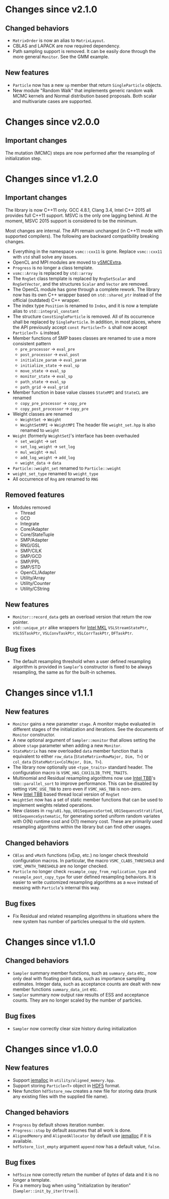 # Changes since v2.1.0

## Changed behaviors

* `MatrixOrder` is now an alias to `MatrixLayout`.
* CBLAS and LAPACK are now required dependency.
* Path sampling support is removed. It can be easily done through the more
  general `Monitor`. See the GMM example.

## New features

* `Particle` now has a new `sp` member that return `SingleParticle` objects.
* New module "Random Walk" that implements generic random walk MCMC kernels and
  Normal distribution based proposals. Both scalar and multivariate cases are
  supported.

# Changes since v2.0.0

## Important changes

The mutation (MCMC) steps are now performed after the resampling of
initialization step.

# Changes since v1.2.0

## Important changes

The library is now C++11 only. GCC 4.8.1, Clang 3.4, Intel C++ 2015 all
provides full C++11 support. MSVC is the only one lagging behind. At the
moment, MSVC 2015 support is considered to be the minimum.

Most changes are internal. The API remain unchanged (in C++11 mode with
supported compilers). The following are backward compatibility breaking
changes.

* Everything in the namespace `vsmc::cxx11` is gone. Replace `vsmc::cxx11` with
  `std` shall solve any issues.
* OpenCL and MPI modules are moved to
 [vSMCExtra](https://github.com/zhouyan/vSMCExtra).
* `Progress` is no longer a class template.
* `vsmc::Array` is replaced by `std::array`
* The `RngSet` class template is replaced by `RngSetScalar` and `RngSetVector`,
  and the structures `Scalar` and `Vector` are removed.
* The OpenCL module has gone through a complete rework. The library now has
  its own C++ wrapper based on `std::shared_ptr` instead of the official
  (outdated) C++ wrapper.
* The index type `Position` is renamed to `Index`, and it is now a template
  alias to `std::integral_constant`
* The structure `ConstSingleParticle` is removed. All of its occurrence shall
  be replaced by `SingleParticle`. In addition, in most places, where the API
  previously accept `const Particle<T> &` shall now accept `Particle<T> &`
  instead.
* Member functions of SMP bases classes are renamed to use a more consistent
  pattern
  - `pre_processor` -> `eval_pre`
  - `post_processor` -> `eval_post`
  - `initialize_param` -> `eval_param`
  - `initialize_state` -> `eval_sp`
  - `move_state` -> `eval_sp`
  - `monitor_state` -> `eval_sp`
  - `path_state` -> `eval_sp`
  - `path_grid` -> `eval_grid`
* Member function in base value classes `StateMPI` and `StateCL` are renamed
  - `copy_pre_processor` -> `copy_pre`
  - `copy_post_processor` -> `copy_pre`
* Weight classes are renamed
  - `WeightSet` -> `Weight`
  - `WeightSetMPI` -> `WeightMPI`
  The header file `weight_set.hpp` is also renamed to `weight`
* `Weight` (formerly `WeightSet`)'s interface has been overhauled
  - `set_weight` -> `set`
  - `set_log_weight` -> `set_log`
  - `mul_weight` -> `mul`
  - `add_log_weight` -> `add_log`
  - `weight_data` -> `data`
* `Particle::weight_set` renamed to `Particle::weight`
* `weight_set_type` renamed to `weight_type`
* All occurrence of `Rng` are renamed to `RNG`

## Removed features

* Modules removed
  - Thread
  - GCD
  - Integrate
  - Core/Adapter
  - Core/StateTuple
  - SMP/Adapter
  - RNG/GSL
  - SMP/CILK
  - SMP/GCD
  - SMP/PPL
  - SMP/STD
  - OpenCL/Adapter
  - Utility/Array
  - Utility/Counter
  - Utility/CString

## New features

* `Monitor::record_data` gets an overload version that return the row pointer.
* `std::unique_ptr` alike wrappers for [Intel MKL][MKL] `VSLStreamStatePtr`,
  `VSLSSTaskPtr`, `VSLConvTaskPtr`, `VSLCorrTaskPtr`, `DFTaskPtr`.

## Bug fixes

* The default resampling threshold when a user defined resampling algorithm is
  provided in `Sampler`'s constructor is fixed to be always resampling, the
  same as for the built-in schemes.

# Changes since v1.1.1

## New features

* `Monitor` gains a new parameter `stage`. A monitor maybe evaluated in
  different stages of the initialization and iterations. See the documents of
  `Monitor` constructor.
* A new optional argument of `Sampler::monitor` that allows setting the above
  `stage` parameter when adding a new `Monitor`.
* `StateMatrix` has new overloaded `data` member function that is equivalent to
  either `row_data` (`StateMatrix<RowMajor, Dim, T>`) or `col_data`
  (`StateMatrix<ColMajor, Dim, T>`).
* The library now optionally use `<type_traits>` standard header. The
  configuration macro is `VSMC_HAS_CXX11LIB_TYPE_TRAITS`.
* Multinomial and Residual resampling algorithms now use [Intel TBB][TBB]'s
  `tbb::parallel_sort` to improve performance. This can be disabled by setting
  `VSMC_USE_TBB` to zero even if `VSMC_HAS_TBB` is non-zero.
* New [Intel TBB][TBB] based thread local version of `RngSet`
* `WeightSet` now has a set of static member functions that can be used to
  implement weights related operations.
* New classes in `rng/u01.hpp`, `U01SequenceSorted`, `U01SequenceStratified`,
  `U01SequenceSystematic`, for generating sorted uniform random variates with
  O(N) runtime cost and O(1) memory cost. These are primarily used resampling
  algorithms within the library but can find other usages.

## Changed behaviors

* `CBlas` and `vMath` functions (vExp, etc.) no longer check threshold
  configuration macros. In particular, the macro `VSMC_CLABS_THRESHOLD` and
  `VSMC_VMATH_THRESHOLD` are no longer checked.
* `Particle` no longer check `resample_copy_from_replication_type` and
  `resample_post_copy_type` for user defined resampling behaviors. It is easier
  to write customized resampling algorithms as a `move` instead of messing with
  `Particle`'s internal this way.

## Bug fixes

* Fix Residual and related resampling algorithms in situations where the new
  system has number of particles unequal to the old system.

# Changes since v1.1.0

## Changed behaviors

* `Sampler` summary member functions, such as `summary_data` etc., now only
  deal with floating point data, such as importance sampling estimates. Integer
  data, such as acceptance counts are dealt with new member functions
  `summary_data_int` etc.
* `Sampler` summary now output raw results of ESS and acceptance counts. They
  are no longer scaled by the number of particles.

## Bug fixes

* `Sampler` now correctly clear size history during initialization

# Changes since v1.0.0

## New features

* Support [jemalloc][jemalloc] in `utility/aligned_memory.hpp`.
* Support storing `Particle<T>` object in [HDF5][HDF5] format.
* New function `hdf5store_new` creates a new file for storing data (trunk
  any existing files with the supplied file name).

## Changed behaviors

* `Progress` by default shows iteration number.
* `Progress::stop` by default assumes that all work is done.
* `AlignedMemory` and `AlignedAllocator` by default use [jemalloc][jemalloc] if
  it is available.
* `hdf5store_list_empty` argument `append` now has a default value, `false`.

## Bug fixes

* `hdf5size` now correctly return the number of *bytes* of data and it is no
  longer a template.
* Fix a memory bug when using "initialization by iteration"
  (`Sampler::init_by_iter(true)`).

[HDF5]: http://www.hdfgroup.org/HDF5/
[MKL]: https://software.intel.com/en-us/intel-mkl/
[TBB]: https://www.threadingbuildingblocks.org
[jemalloc]: http://www.canonware.com/jemalloc/

